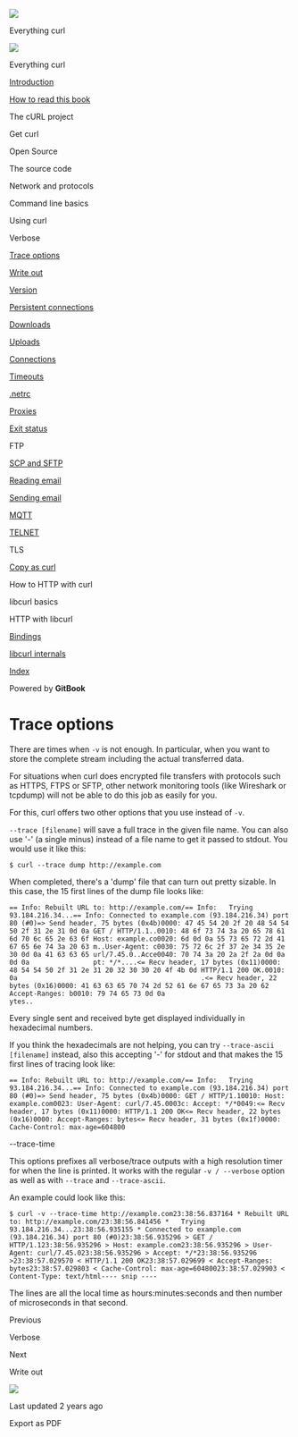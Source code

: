 <a href="../../index.html" class="link-a079aa82--primary-53a25e66--logoLink-10d08504"></a>

<img src="https://gblobscdn.gitbook.com/orgs%2F-LxuH0qSm4xO9nWfEBlB%2Favatar.png?alt=media" class="image-67b14f24--avatar-1c1d03ec" />

<span class="text-4505230f--UIH400-4e41e82a--textContentFamily-49a318e1--spaceNameText-677c2969">Everything curl</span>

<a href="../../index.html" class="link-a079aa82--primary-53a25e66--logoLink-10d08504"></a>

<img src="https://gblobscdn.gitbook.com/orgs%2F-LxuH0qSm4xO9nWfEBlB%2Favatar.png?alt=media" class="image-67b14f24--avatar-1c1d03ec" />

<span class="text-4505230f--UIH400-4e41e82a--textContentFamily-49a318e1--spaceNameText-677c2969">Everything curl</span>

<a href="../../index.html" class="navButton-94f2579c--navButtonClickable-161b88ca"><span class="text-4505230f--UIH300-2063425d--textContentFamily-49a318e1--navButtonLabel-14a4968f">Introduction</span></a>

<a href="../../how-to-read.html" class="navButton-94f2579c--navButtonClickable-161b88ca"><span class="text-4505230f--UIH300-2063425d--textContentFamily-49a318e1--navButtonLabel-14a4968f">How to read this book</span></a>

<span class="text-4505230f--UIH300-2063425d--textContentFamily-49a318e1--navButtonLabel-14a4968f">The cURL project</span>

<span class="text-4505230f--UIH300-2063425d--textContentFamily-49a318e1--navButtonLabel-14a4968f">Get curl</span>

<span class="text-4505230f--UIH300-2063425d--textContentFamily-49a318e1--navButtonLabel-14a4968f">Open Source</span>

<span class="text-4505230f--UIH300-2063425d--textContentFamily-49a318e1--navButtonLabel-14a4968f">The source code</span>

<span class="text-4505230f--UIH300-2063425d--textContentFamily-49a318e1--navButtonLabel-14a4968f">Network and protocols</span>

<span class="text-4505230f--UIH300-2063425d--textContentFamily-49a318e1--navButtonLabel-14a4968f">Command line basics</span>

<span class="text-4505230f--UIH300-2063425d--textContentFamily-49a318e1--navButtonLabel-14a4968f">Using curl</span>

<span class="text-4505230f--UIH300-2063425d--textContentFamily-49a318e1--navButtonLabel-14a4968f">Verbose</span>

<a href="trace.html" class="navButton-94f2579c--pageItemWithChildrenNested-2c5d8183--navButtonClickable-161b88ca--navButtonOpened-6a88552e"><span class="text-4505230f--UIH300-2063425d--textContentFamily-49a318e1--navButtonLabel-14a4968f">Trace options</span></a>

<a href="writeout.html" class="navButton-94f2579c--pageItemWithChildrenNested-2c5d8183--navButtonClickable-161b88ca"><span class="text-4505230f--UIH300-2063425d--textContentFamily-49a318e1--navButtonLabel-14a4968f">Write out</span></a>

<a href="../version.html" class="navButton-94f2579c--pageItemWithChildrenNested-2c5d8183--navButtonClickable-161b88ca"><span class="text-4505230f--UIH300-2063425d--textContentFamily-49a318e1--navButtonLabel-14a4968f">Version</span></a>

<a href="../persist.html" class="navButton-94f2579c--pageItemWithChildrenNested-2c5d8183--navButtonClickable-161b88ca"><span class="text-4505230f--UIH300-2063425d--textContentFamily-49a318e1--navButtonLabel-14a4968f">Persistent connections</span></a>

<a href="../downloads.html" class="navButton-94f2579c--pageItemWithChildrenNested-2c5d8183--navButtonClickable-161b88ca"><span class="text-4505230f--UIH300-2063425d--textContentFamily-49a318e1--navButtonLabel-14a4968f">Downloads</span></a>

<a href="../uploads.html" class="navButton-94f2579c--pageItemWithChildrenNested-2c5d8183--navButtonClickable-161b88ca"><span class="text-4505230f--UIH300-2063425d--textContentFamily-49a318e1--navButtonLabel-14a4968f">Uploads</span></a>

<a href="../connections.html" class="navButton-94f2579c--pageItemWithChildrenNested-2c5d8183--navButtonClickable-161b88ca"><span class="text-4505230f--UIH300-2063425d--textContentFamily-49a318e1--navButtonLabel-14a4968f">Connections</span></a>

<a href="../timeouts.html" class="navButton-94f2579c--pageItemWithChildrenNested-2c5d8183--navButtonClickable-161b88ca"><span class="text-4505230f--UIH300-2063425d--textContentFamily-49a318e1--navButtonLabel-14a4968f">Timeouts</span></a>

<a href="../netrc.html" class="navButton-94f2579c--pageItemWithChildrenNested-2c5d8183--navButtonClickable-161b88ca"><span class="text-4505230f--UIH300-2063425d--textContentFamily-49a318e1--navButtonLabel-14a4968f">.netrc</span></a>

<a href="../proxies.html" class="navButton-94f2579c--pageItemWithChildrenNested-2c5d8183--navButtonClickable-161b88ca"><span class="text-4505230f--UIH300-2063425d--textContentFamily-49a318e1--navButtonLabel-14a4968f">Proxies</span></a>

<a href="../returns.html" class="navButton-94f2579c--pageItemWithChildrenNested-2c5d8183--navButtonClickable-161b88ca"><span class="text-4505230f--UIH300-2063425d--textContentFamily-49a318e1--navButtonLabel-14a4968f">Exit status</span></a>

<span class="text-4505230f--UIH300-2063425d--textContentFamily-49a318e1--navButtonLabel-14a4968f">FTP</span>

<a href="../scpsftp.html" class="navButton-94f2579c--pageItemWithChildrenNested-2c5d8183--navButtonClickable-161b88ca"><span class="text-4505230f--UIH300-2063425d--textContentFamily-49a318e1--navButtonLabel-14a4968f">SCP and SFTP</span></a>

<a href="../reademail.html" class="navButton-94f2579c--pageItemWithChildrenNested-2c5d8183--navButtonClickable-161b88ca"><span class="text-4505230f--UIH300-2063425d--textContentFamily-49a318e1--navButtonLabel-14a4968f">Reading email</span></a>

<a href="../smtp.html" class="navButton-94f2579c--pageItemWithChildrenNested-2c5d8183--navButtonClickable-161b88ca"><span class="text-4505230f--UIH300-2063425d--textContentFamily-49a318e1--navButtonLabel-14a4968f">Sending email</span></a>

<a href="../mqtt.html" class="navButton-94f2579c--pageItemWithChildrenNested-2c5d8183--navButtonClickable-161b88ca"><span class="text-4505230f--UIH300-2063425d--textContentFamily-49a318e1--navButtonLabel-14a4968f">MQTT</span></a>

<a href="../telnet.html" class="navButton-94f2579c--pageItemWithChildrenNested-2c5d8183--navButtonClickable-161b88ca"><span class="text-4505230f--UIH300-2063425d--textContentFamily-49a318e1--navButtonLabel-14a4968f">TELNET</span></a>

<span class="text-4505230f--UIH300-2063425d--textContentFamily-49a318e1--navButtonLabel-14a4968f">TLS</span>

<a href="../copyas.html" class="navButton-94f2579c--pageItemWithChildrenNested-2c5d8183--navButtonClickable-161b88ca"><span class="text-4505230f--UIH300-2063425d--textContentFamily-49a318e1--navButtonLabel-14a4968f">Copy as curl</span></a>

<span class="text-4505230f--UIH300-2063425d--textContentFamily-49a318e1--navButtonLabel-14a4968f">How to HTTP with curl</span>

<span class="text-4505230f--UIH300-2063425d--textContentFamily-49a318e1--navButtonLabel-14a4968f">libcurl basics</span>

<span class="text-4505230f--UIH300-2063425d--textContentFamily-49a318e1--navButtonLabel-14a4968f">HTTP with libcurl</span>

<a href="../../bindings.html" class="navButton-94f2579c--navButtonClickable-161b88ca"><span class="text-4505230f--UIH300-2063425d--textContentFamily-49a318e1--navButtonLabel-14a4968f">Bindings</span></a>

<a href="../../internals.html" class="navButton-94f2579c--navButtonClickable-161b88ca"><span class="text-4505230f--UIH300-2063425d--textContentFamily-49a318e1--navButtonLabel-14a4968f">libcurl internals</span></a>

<a href="../../bookindex.html" class="navButton-94f2579c--navButtonClickable-161b88ca"><span class="text-4505230f--UIH300-2063425d--textContentFamily-49a318e1--navButtonLabel-14a4968f">Index</span></a>

<a href="https://www.gitbook.com/?utm_source=content&amp;utm_medium=trademark&amp;utm_campaign=curl-1" class="reset-3c756112--trademark-a8da4b94"></a>

<span class="text-4505230f--TextH200-a3425406--textUIFamily-5ebd8e40">Powered by **GitBook**</span>

# <span class="text-4505230f--DisplayH900-bfb998fa--textContentFamily-49a318e1">Trace options</span>

<span class="text-4505230f--UIH300-2063425d--textUIFamily-5ebd8e40--text-8ee2c8b2"></span>

<span class="text-4505230f--TextH400-3033861f--textContentFamily-49a318e1"><span data-key="c47a63eb63b94ec497e15ed367a3313b"><span data-offset-key="c47a63eb63b94ec497e15ed367a3313b:0">There are times when </span><span data-offset-key="c47a63eb63b94ec497e15ed367a3313b:1">`-v`</span><span data-offset-key="c47a63eb63b94ec497e15ed367a3313b:2"> is not enough. In particular, when you want to store the complete stream including the actual transferred data.</span></span></span>

<span class="text-4505230f--TextH400-3033861f--textContentFamily-49a318e1"><span data-key="79f7332dd6bf466aacd76677ded40423"><span data-offset-key="79f7332dd6bf466aacd76677ded40423:0">For situations when curl does encrypted file transfers with protocols such as HTTPS, FTPS or SFTP, other network monitoring tools (like Wireshark or tcpdump) will not be able to do this job as easily for you.</span></span></span>

<span class="text-4505230f--TextH400-3033861f--textContentFamily-49a318e1"><span data-key="388656d103e64ea080c159503ff14673"><span data-offset-key="388656d103e64ea080c159503ff14673:0">For this, curl offers two other options that you use instead of </span><span data-offset-key="388656d103e64ea080c159503ff14673:1">`-v`</span><span data-offset-key="388656d103e64ea080c159503ff14673:2">.</span></span></span>

<span class="text-4505230f--TextH400-3033861f--textContentFamily-49a318e1"><span data-key="971b082de53d4f43b1fbd479951ad5dd"><span data-offset-key="971b082de53d4f43b1fbd479951ad5dd:0">`--trace [filename]`</span><span data-offset-key="971b082de53d4f43b1fbd479951ad5dd:1"> will save a full trace in the given file name. You can also use '-' (a single minus) instead of a file name to get it passed to stdout. You would use it like this:</span></span></span>

    $ curl --trace dump http://example.com

<span class="text-4505230f--TextH400-3033861f--textContentFamily-49a318e1"><span data-key="005bd2da5cdc4f1485025d85c8f20bf3"><span data-offset-key="005bd2da5cdc4f1485025d85c8f20bf3:0">When completed, there's a 'dump' file that can turn out pretty sizable. In this case, the 15 first lines of the dump file looks like:</span></span></span>

    == Info: Rebuilt URL to: http://example.com/== Info:   Trying 93.184.216.34...== Info: Connected to example.com (93.184.216.34) port 80 (#0)=> Send header, 75 bytes (0x4b)0000: 47 45 54 20 2f 20 48 54 54 50 2f 31 2e 31 0d 0a GET / HTTP/1.1..0010: 48 6f 73 74 3a 20 65 78 61 6d 70 6c 65 2e 63 6f Host: example.co0020: 6d 0d 0a 55 73 65 72 2d 41 67 65 6e 74 3a 20 63 m..User-Agent: c0030: 75 72 6c 2f 37 2e 34 35 2e 30 0d 0a 41 63 63 65 url/7.45.0..Acce0040: 70 74 3a 20 2a 2f 2a 0d 0a 0d 0a                pt: */*....<= Recv header, 17 bytes (0x11)0000: 48 54 54 50 2f 31 2e 31 20 32 30 30 20 4f 4b 0d HTTP/1.1 200 OK.0010: 0a                                              .<= Recv header, 22 bytes (0x16)0000: 41 63 63 65 70 74 2d 52 61 6e 67 65 73 3a 20 62 Accept-Ranges: b0010: 79 74 65 73 0d 0a                               ytes..

<span class="text-4505230f--TextH400-3033861f--textContentFamily-49a318e1"><span data-key="40a899c38f7b4a98a7387c1526a19730"><span data-offset-key="40a899c38f7b4a98a7387c1526a19730:0">Every single sent and received byte get displayed individually in hexadecimal numbers.</span></span></span>

<span class="text-4505230f--TextH400-3033861f--textContentFamily-49a318e1"><span data-key="aa4dc13ee63040aab0c0303f6f7e5650"><span data-offset-key="aa4dc13ee63040aab0c0303f6f7e5650:0">If you think the hexadecimals are not helping, you can try </span><span data-offset-key="aa4dc13ee63040aab0c0303f6f7e5650:1">`--trace-ascii [filename]`</span><span data-offset-key="aa4dc13ee63040aab0c0303f6f7e5650:2"> instead, also this accepting '-' for stdout and that makes the 15 first lines of tracing look like:</span></span></span>

    == Info: Rebuilt URL to: http://example.com/== Info:   Trying 93.184.216.34...== Info: Connected to example.com (93.184.216.34) port 80 (#0)=> Send header, 75 bytes (0x4b)0000: GET / HTTP/1.10010: Host: example.com0023: User-Agent: curl/7.45.0003c: Accept: */*0049:<= Recv header, 17 bytes (0x11)0000: HTTP/1.1 200 OK<= Recv header, 22 bytes (0x16)0000: Accept-Ranges: bytes<= Recv header, 31 bytes (0x1f)0000: Cache-Control: max-age=604800

<span class="text-4505230f--HeadingH700-04e1a2a3--textContentFamily-49a318e1"><span data-key="3d39520935f645aa8dadf8545c8edc2e"><span data-offset-key="3d39520935f645aa8dadf8545c8edc2e:0">--trace-time</span></span></span>

<span class="text-4505230f--TextH400-3033861f--textContentFamily-49a318e1"><span data-key="45a9708d34fa4752b596d88b6c328371"><span data-offset-key="45a9708d34fa4752b596d88b6c328371:0">This options prefixes all verbose/trace outputs with a high resolution timer for when the line is printed. It works with the regular </span><span data-offset-key="45a9708d34fa4752b596d88b6c328371:1">`-v / --verbose`</span><span data-offset-key="45a9708d34fa4752b596d88b6c328371:2"> option as well as with </span><span data-offset-key="45a9708d34fa4752b596d88b6c328371:3">`--trace`</span><span data-offset-key="45a9708d34fa4752b596d88b6c328371:4"> and </span><span data-offset-key="45a9708d34fa4752b596d88b6c328371:5">`--trace-ascii`</span><span data-offset-key="45a9708d34fa4752b596d88b6c328371:6">.</span></span></span>

<span class="text-4505230f--TextH400-3033861f--textContentFamily-49a318e1"><span data-key="d1a95ff5f69a4df297db6d12ca769d30"><span data-offset-key="d1a95ff5f69a4df297db6d12ca769d30:0">An example could look like this:</span></span></span>

    $ curl -v --trace-time http://example.com23:38:56.837164 * Rebuilt URL to: http://example.com/23:38:56.841456 *   Trying 93.184.216.34...23:38:56.935155 * Connected to example.com (93.184.216.34) port 80 (#0)23:38:56.935296 > GET / HTTP/1.123:38:56.935296 > Host: example.com23:38:56.935296 > User-Agent: curl/7.45.023:38:56.935296 > Accept: */*23:38:56.935296 >23:38:57.029570 < HTTP/1.1 200 OK23:38:57.029699 < Accept-Ranges: bytes23:38:57.029803 < Cache-Control: max-age=60480023:38:57.029903 < Content-Type: text/html---- snip ----

<span class="text-4505230f--TextH400-3033861f--textContentFamily-49a318e1"><span data-key="4c19bbee96c14e618d2e5b80ae437f5b"><span data-offset-key="4c19bbee96c14e618d2e5b80ae437f5b:0">The lines are all the local time as hours:minutes:seconds and then number of microseconds in that second.</span></span></span>

<a href="../verbose.html" class="reset-3c756112--card-6570f064--whiteCard-fff091a4--cardPrevious-56a5e674"></a>

<span class="text-4505230f--TextH200-a3425406--textContentFamily-49a318e1">Previous</span>

<span class="text-4505230f--UIH400-4e41e82a--textContentFamily-49a318e1">Verbose</span>

<a href="writeout.html" class="reset-3c756112--card-6570f064--whiteCard-fff091a4--cardNext-19241c42"></a>

<span class="text-4505230f--TextH200-a3425406--textContentFamily-49a318e1">Next</span>

<span class="text-4505230f--UIH400-4e41e82a--textContentFamily-49a318e1">Write out</span>

<img src="https://avatars.githubusercontent.com/u/66654881?v=4" class="image-67b14f24--avatar-1c1d03ec" />

<span class="text-4505230f--TextH200-a3425406--textContentFamily-49a318e1">Last updated 2 years ago</span>

<span class="text-4505230f--UIH300-2063425d--textUIFamily-5ebd8e40">Export as PDF</span>

